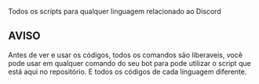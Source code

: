 Todos os scripts para qualquer linguagem relacionado ao Discord

## AVISO

Antes de ver e usar os códigos, todos os comandos são liberaveis, você pode usar em qualquer comando do seu bot para pode utilizar o script que está aqui no repositório. E todos os códigos de cada linguagem diferente.
